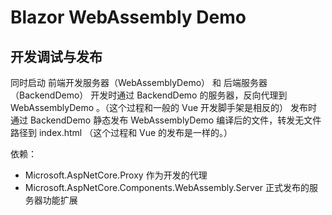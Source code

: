 # Blazor WebAssembly Demo

## 开发调试与发布

同时启动 前端开发服务器（WebAssemblyDemo） 和 后端服务器（BackendDemo）
开发时通过 BackendDemo 的服务器，反向代理到 WebAssemblyDemo 。（这个过程和一般的 Vue 开发脚手架是相反的）
发布时 通过 BackendDemo 静态发布 WebAssemblyDemo 编译后的文件，转发无文件路径到 index.html （这个过程和 Vue 的发布是一样的。）

依赖：
- Microsoft.AspNetCore.Proxy 作为开发的代理
- Microsoft.AspNetCore.Components.WebAssembly.Server 正式发布的服务器功能扩展